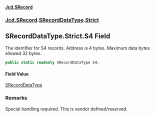 #### [Jcd.SRecord](index.md 'index')
### [Jcd.SRecord](Jcd.SRecord.md 'Jcd.SRecord').[SRecordDataType](Jcd.SRecord.SRecordDataType.md 'Jcd.SRecord.SRecordDataType').[Strict](Jcd.SRecord.SRecordDataType.Strict.md 'Jcd.SRecord.SRecordDataType.Strict')

## SRecordDataType.Strict.S4 Field

The identifier for S4 records. Address is 4 bytes. Maximum data bytes allowed 32 bytes.

```csharp
public static readonly SRecordDataType S4;
```

#### Field Value
[SRecordDataType](Jcd.SRecord.SRecordDataType.md 'Jcd.SRecord.SRecordDataType')

### Remarks
Special handling required. This is vendor defined/reserved.